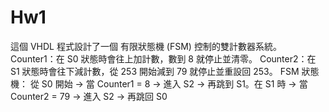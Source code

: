 # Hw1
這個 VHDL 程式設計了一個 有限狀態機 (FSM) 控制的雙計數器系統。 Counter1：在 S0 狀態時會往上加計數，數到 8 就停止並清零。 Counter2：在 S1 狀態時會往下減計數，從 253 開始減到 79 就停止並重設回 253。 FSM 狀態機： 從 S0 開始 → 當 Counter1 = 8 → 進入 S2 → 再跳到 S1。在 S1 時 → 當 Counter2 = 79 → 進入 S2 → 再跳回 S0
